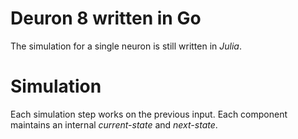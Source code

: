 # Deuron 8 written in Go
The simulation for a single neuron is still written in *Julia*.

# Simulation
Each simulation step works on the previous input. Each component
maintains an internal *current-state* and *next-state*.